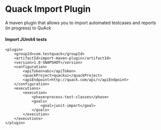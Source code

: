 Quack Import Plugin
==========

A maven plugin that allows you to import automated testcases and reports (in progress) to QuAck

#### Import JUmit4 tests
```
<plugin>
    <groupId>com.testquack</groupId>
    <artifactId>import-maven-plugin</artifactId>
    <version>1.0-SNAPSHOT</version>
    <configuration>
        <apiToken>abc</apiToken>
        <quackProject>quackui</quackProject>
        <apiEndpoint>http://quack.com/api/</apiEndpoint>
    </configuration>
    <executions>
        <execution>
            <phase>process-test-classes</phase>
            <goals>
                <goal>junit-import</goal>
            </goals>
        </execution>
    </executions>
</plugin>
```